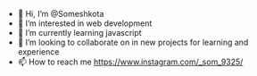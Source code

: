 - 👋 Hi, I’m @Someshkota
- 👀 I’m interested in web development 
- 🌱 I’m currently learning javascript 
- 💞️ I’m looking to collaborate on in new projects for learning and experience 
- 📫 How to reach me https://www.instagram.com/_som_9325/

<!---
Someshkota/Someshkota is a ✨ special ✨ repository because its `README.md` (this file) appears on your GitHub profile.
You can click the Preview link to take a look at your changes.
--->
